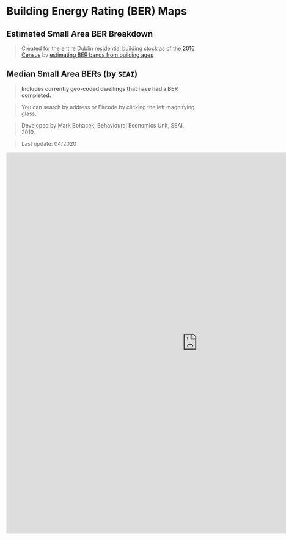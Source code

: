 # Building Energy Rating (BER) Maps

## Estimated Small Area BER Breakdown

> Created for the entire Dublin residential building stock as of the [2016 Census](https://www.cso.ie/en/census/census2016reports/census2016smallareapopulationstatistics/) by [estimating BER bands from building ages](BER-Age-Profiles.md#estimated-bands)

<object type="text/html" data="../../html/estimated_dublin_small_area_bers.html" width="2000" height="1000" frameborder="0"></object>


## Median Small Area BERs (by `SEAI`)

> **Includes currently geo-coded dwellings that have had a BER completed.**

> You can search by address or Eircode by clicking the left magnifying glass.

> Developed by Mark Bohacek, Behavioural Economics Unit, SEAI, 2019.

> Last update: 04/2020

<iframe width="1000" height="1000" frameborder="0" scrolling="no" marginheight="0" marginwidth="0" 
src="https://renewables.maps.arcgis.com/apps/webappviewer/index.html?id=360f7b3f6f484d7d89b967b41231daef"></iframe>
